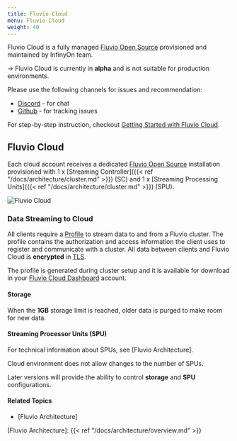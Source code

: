 ```yaml
---
title: Fluvio Cloud
menu: Fluvio Cloud
weight: 40
---
```


Fluvio Cloud is a fully managed <a href="Github https://github.com/infinyon/fluvio/" target="_blank">Fluvio Open Source</a> provisioned and maintained by InfinyOn team. 

-> Fluvio Cloud is currently in **alpha** and is not suitable for production environments.

Please use the following channels for issues and recommendation:

* <a href="https://discordapp.com/invite/bBG2dTz" target="_blank">Discord</a> - for chat
* <a href="https://github.com/infinyon/fluvio/issues" target="_blank">Github</a> - for tracking issues

For step-by-step instruction, checkout [Getting Started with Fluvio Cloud](/docs/getting-started/fluvio-cloud).

## Fluvio Cloud

Each cloud account receives a dedicated <a href="https://github.com/infinyon/fluvio" target="_blank">Fluvio Open Source</a> installation provisioned with 1 x [Streaming Controller]({{< ref "/docs/architecture/cluster.md" >}}) (SC) and 1 x [Streaming Processing Units]({{< ref "/docs/architecture/cluster.md" >}}) (SPU). 

<img src="../images/fluvio-cloud.svg"
     alt="Fluvio Cloud"
     style="justify: center; max-width: 360px" />

### Data Streaming to Cloud

All clients require a [Profile](/docs/cli/profiles) to stream data to and from a Fluvio cluster. The profile contains the authorization and access information the client uses to register and communicate with a cluster. All data between clients and Fluvio Cloud is **encrypted** in <a href="https://en.wikipedia.org/wiki/Transport_Layer_Security" target="_blank">TLS</a>.

The profile is generated during cluster setup and it is available for download in your <a href="https://cloud.fluvio.io" target="_blank">Fluvio Cloud Dashboard</a> account.

#### Storage 

When the **1GB** storage limit is reached, older data is purged to make room for new data.

#### Streaming Processor Units (SPU)

For technical information about SPUs, see [Fluvio Architecture].

Cloud environment does not allow changes to the number of SPUs. 

Later versions will provide the ability to control **storage** and **SPU** configurations.


#### Related Topics
* [Fluvio Architecture]

[Fluvio Architecture]: {{< ref "/docs/architecture/overview.md" >}}